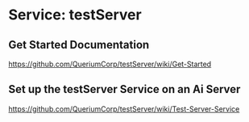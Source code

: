# Service: testServer

## Get Started Documentation
https://github.com/QueriumCorp/testServer/wiki/Get-Started

## Set up the testServer Service on an Ai Server
https://github.com/QueriumCorp/testServer/wiki/Test-Server-Service